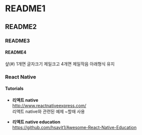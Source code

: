 # README1
## README2
### README3
#### README4  
샾(#) 1개면 글자크기 제일크고 4개면 제일작음 아래형식 유지


### React Native  


#### Tutorials

- **리액트 native**  
  http://www.reactnativeexpress.com/  
  리액트 native와 관련된 예제 ~할때 사용

- **리액트 native education**  
  https://github.com/hsavit1/Awesome-React-Native-Education  